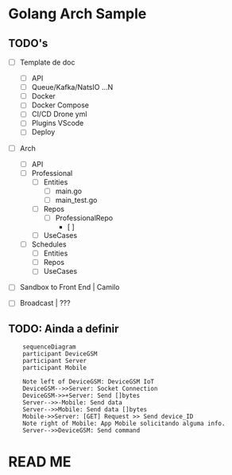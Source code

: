 # Golang Arch Sample


## TODO's

- [ ] Template de doc
  - [ ] API
  - [ ] Queue/Kafka/NatsIO ...N
  - [ ] Docker
  - [ ] Docker Compose
  - [ ] CI/CD Drone yml
  - [ ] Plugins VScode
  - [ ] Deploy
- [ ] Arch
  - [ ] API
  - [ ] Professional
    - [ ] Entities
      - [ ] main.go 
      - [ ] main_test.go 
    - [ ] Repos
      - [ ] ProfessionalRepo
        - [ ] 
    - [ ] UseCases
  - [ ] Schedules
    - [ ] Entities
    - [ ] Repos
    - [ ] UseCases
- [ ] Sandbox to Front End | Camilo
- [ ] Broadcast | ???


## TODO: Ainda a definir
```mermaid
    sequenceDiagram
    participant DeviceGSM
    participant Server
    participant Mobile

    Note left of DeviceGSM: DeviceGSM IoT
    DeviceGSM-->>Server: Socket Connection
    DeviceGSM->>+Server: Send []bytes
    Server-->>-Mobile: Send data
    Server-->>Mobile: Send data []bytes 
    Mobile->>Server: [GET] Request >> Send device_ID 
    Note right of Mobile: App Mobile solicitando alguma info.
    Server-->>DeviceGSM: Send command
```
# READ ME
